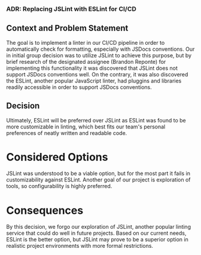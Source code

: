 ### ADR: Replacing JSLint with ESLint for CI/CD

## Context and Problem Statement
  The goal is to implement a linter in our CI/CD pipeline in order to automatically check for formatting, especially with JSDocs conventions. Our in initial group decision was to utilize JSLint to achieve this purpose, but by brief research of the designated assignee (Brandon Reponte) for implementing this functionality it was discovered that JSLint does not support JSDocs conventions well. On the contrary, it was also discovered the ESLint, another popular JavaScript linter, had pluggins and libraries readily accessible in order to support JSDocs conventions.

## Decision
  Ultimately, ESLint will be preferred over JSLint as ESLint was found to be more customizable in linting, which best fits our team's personal preferences of neatly written and readable code.

# Considered Options
  JSLint was understood to be a viable option, but for the most part it fails in customizability against ESLint. Another goal of our project is exploration of tools, so configurability is highly preferred.

# Consequences
  By this decision, we forgo our exploration of JSLint, another popular linting service that could do well in future projects. Based on our current needs, ESLint is the better option, but JSLint may prove to be a superior option in realistic project environments with more formal restrictions.
